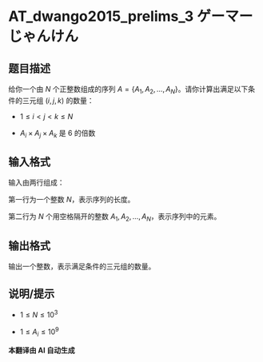 # AT_dwango2015_prelims_3 ゲーマーじゃんけん

## 题目描述

给你一个由 $N$ 个正整数组成的序列 $A = \{A_1, A_2, \dots, A_N\}$。请你计算出满足以下条件的三元组 $(i, j, k)$ 的数量：

- $1 \leq i < j < k \leq N$
- $A_i \times A_j \times A_k$ 是 $6$ 的倍数

## 输入格式

输入由两行组成：

第一行为一个整数 $N$，表示序列的长度。

第二行为 $N$ 个用空格隔开的整数 $A_1, A_2, \dots, A_N$，表示序列中的元素。

## 输出格式

输出一个整数，表示满足条件的三元组的数量。

## 说明/提示

- $1 \leq N \leq 10^3$
- $1 \leq A_i \leq 10^9$

 **本翻译由 AI 自动生成**